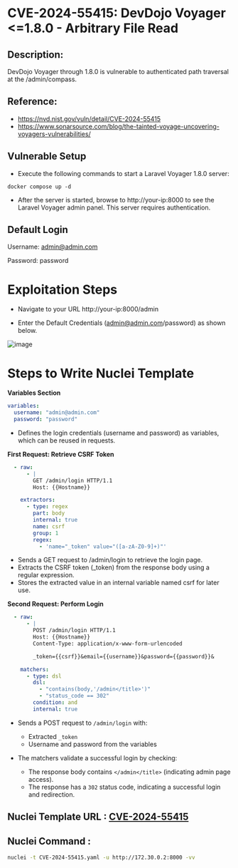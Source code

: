 # CVE-2024-55415: DevDojo Voyager <=1.8.0 - Arbitrary File Read

## Description:
DevDojo Voyager through 1.8.0 is vulnerable to authenticated path traversal at the /admin/compass.

## Reference:
- https://nvd.nist.gov/vuln/detail/CVE-2024-55415
- https://www.sonarsource.com/blog/the-tainted-voyage-uncovering-voyagers-vulnerabilities/

## Vulnerable Setup

- Execute the following commands to start a Laravel Voyager 1.8.0 server:

```
docker compose up -d
```

- After the server is started, browse to http://your-ip:8000 to see the Laravel Voyager admin panel. This server requires authentication.

## Default Login   

Username: admin@admin.com

Password: password

# Exploitation Steps

- Navigate to your URL http://your-ip:8000/admin

- Enter the Default Credentials (admin@admin.com/password) as shown below.

![image](https://github.com/user-attachments/assets/7935b0f8-1966-44c9-9d35-21a8aac72e41)


# Steps to Write Nuclei Template

**Variables Section**

```yaml
variables:
  username: "admin@admin.com"
  password: "password"
```

- Defines the login credentials (username and password) as variables, which can be reused in requests.

**First Request: Retrieve CSRF Token**

```yaml
  - raw:
      - |
        GET /admin/login HTTP/1.1
        Host: {{Hostname}}

    extractors:
      - type: regex
        part: body
        internal: true
        name: csrf
        group: 1
        regex:
          - 'name="_token" value="([a-zA-Z0-9]+)"'
```

- Sends a GET request to /admin/login to retrieve the login page.
- Extracts the CSRF token (_token) from the response body using a regular expression.
- Stores the extracted value in an internal variable named csrf for later use.

**Second Request: Perform Login**

```yaml
  - raw:
      - |
        POST /admin/login HTTP/1.1
        Host: {{Hostname}}
        Content-Type: application/x-www-form-urlencoded

        _token={{csrf}}&email={{username}}&password={{password}}&

    matchers:
      - type: dsl
        dsl:
          - "contains(body,'/admin</title>')"
          - "status_code == 302"
        condition: and
        internal: true
```

- Sends a POST request to `/admin/login` with:
  - Extracted `_token`
  - Username and password from the variables

- The matchers validate a successful login by checking:
  - The response body contains `</admin</title>` (indicating admin page access).
  - The response has a `302` status code, indicating a successful login and redirection.


## Nuclei Template URL : [CVE-2024-55415](https://github.com/projectdiscovery/nuclei-templates/blob/main/http/cves/2024/CVE-2024-55415.yaml)

## Nuclei Command :

```bash
nuclei -t CVE-2024-55415.yaml -u http://172.30.0.2:8000 -vv
```
